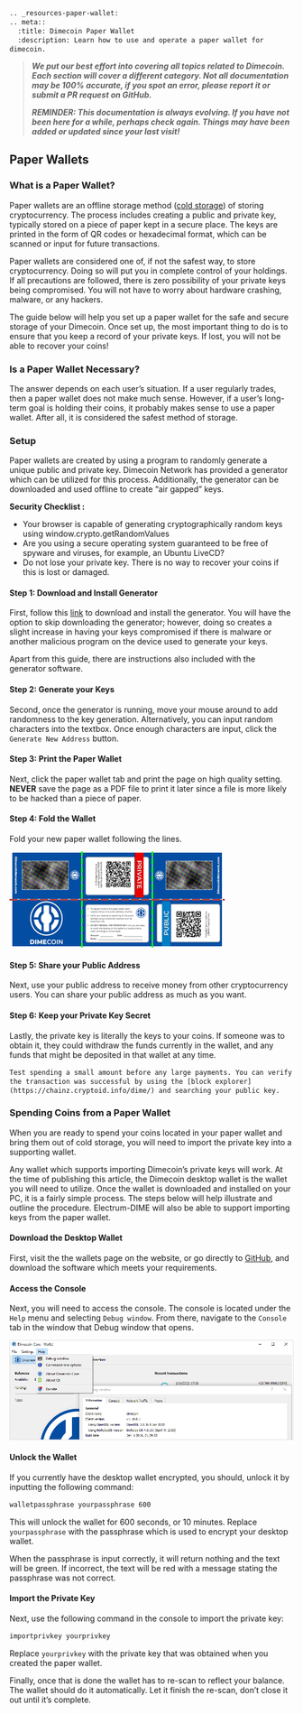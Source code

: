 ```{eval-rst}
.. _resources-paper-wallet:
.. meta::
  :title: Dimecoin Paper Wallet
  :description: Learn how to use and operate a paper wallet for dimecoin.
```

> ***We put our best effort into covering all topics related to Dimecoin. Each section will cover a different category. Not all documentation may be 100% accurate, if you spot an error, please report it or submit a PR request on GitHub.***
>
> ***REMINDER: This documentation is always evolving. If you have not been here for a while, perhaps check again. Things may have been added or updated since your last visit!***

## Paper Wallets

### What is a Paper Wallet?

Paper wallets are an offline storage method ([cold storage](../reference/glossary.md#cold-storage)) of storing cryptocurrency. The process includes creating a public and private key, typically stored on a piece of paper kept in a secure place. The keys are printed in the form of QR codes or hexadecimal format, which can be scanned or input for future transactions.

Paper wallets are considered one of, if not the safest way, to store cryptocurrency. Doing so will put you in complete control of your holdings. If all precautions are followed, there is zero possibility of your private keys being compromised. You will not have to worry about hardware crashing, malware, or any hackers.

The guide below will help you set up a paper wallet for the safe and secure storage of your Dimecoin. Once set up, the most important thing to do is to ensure that you keep a record of your private keys. If lost, you will not be able to recover your coins!

### Is a Paper Wallet Necessary?

The answer depends on each user’s situation. If a user regularly trades, then a paper wallet does not make much sense. However, if a user’s long-term goal is holding their coins, it probably makes sense to use a paper wallet. After all, it is considered the safest method of storage.

### Setup

Paper wallets are created by using a program to randomly generate a unique public and private key. Dimecoin Network has provided a generator which can be utilized for this process. Additionally, the generator can be downloaded and used offline to create “air gapped” keys.

**Security Checklist :**

* Your browser is capable of generating cryptographically random keys using window.crypto.getRandomValues
* Are you using a secure operating system guaranteed to be free of spyware and viruses, for example, an Ubuntu LiveCD?
* Do not lose your private key. There is no way to recover your coins if this is lost or damaged.

#### Step 1: Download and Install Generator

First, follow this [link](https://www.dimecoinnetwork.com/wp-content/uploads/2021/03/dimecoin_paper_wallet_creator_1_0_0.zip) to download and install the generator. You will have the option to skip downloading the generator; however, doing so creates a slight increase in having your keys compromised if there is malware or another malicious program on the device used to generate your keys.

Apart from this guide, there are instructions also included with the generator software.

#### Step 2: Generate your Keys

Second, once the generator is running, move your mouse around to add randomness to the key generation. Alternatively, you can input random characters into the textbox. Once enough characters are input, click the `Generate New Address` button.

#### Step 3: Print the Paper Wallet

Next, click the paper wallet tab and print the page on high quality setting. **NEVER** save the page as a PDF file to print it later since a file is more likely to be hacked than a piece of paper.

#### Step 4: Fold the Wallet

Fold your new paper wallet following the lines.

![Paper Wallet Folding Instructions](../../img/dev/foldinginstructions.png)

#### Step 5: Share your Public Address

Next, use your public address to receive money from other cryptocurrency users. You can share your public address as much as you want.

#### Step 6: Keep your Private Key Secret

Lastly, the private key is literally the keys to your coins. If someone was to obtain it, they could withdraw the funds currently in the wallet, and any funds that might be deposited in that wallet at any time.

```{tip}
Test spending a small amount before any large payments. You can verify the transaction was successful by using the [block explorer](https://chainz.cryptoid.info/dime/) and searching your public key.
```

### Spending Coins from a Paper Wallet

When you are ready to spend your coins located in your paper wallet and bring them out of cold storage, you will need to import the private key into a supporting wallet.

Any wallet which supports importing Dimecoin’s private keys will work. At the time of publishing this article, the Dimecoin desktop wallet is the wallet you will need to utilize. Once the wallet is downloaded and installed on your PC, it is a fairly simple process. The steps below will help illustrate and outline the procedure. Electrum-DIME will also be able to support importing keys from the paper wallet.

#### Download the Desktop Wallet

First, visit the the wallets page on the website, or go directly to [GitHub](https://github.com/dime-coin/dimecoin/releases/latest), and download the software which meets your requirements.

#### Access the Console

Next, you will need to access the console. The console is located under the `Help` menu and selecting `Debug window`. From there, navigate to the `Console` tab in the window that Debug window that opens.

![Debug Console Access](../../img/dev/debug-console-help-tab.png)

#### Unlock the Wallet

If you currently have the desktop wallet encrypted, you should, unlock it by inputting the following command:

``` bash
walletpassphrase yourpassphrase 600
```

This will unlock the wallet for 600 seconds, or 10 minutes. Replace `yourpassphrase` with the passphrase which is used to encrypt your desktop wallet.

When the passphrase is input correctly, it will return nothing and the text will be green. If incorrect, the text will be red with a message stating the passphrase was not correct.

#### Import the Private Key

Next, use the following command in the console to import the private key:

``` bash
importprivkey yourprivkey
```

Replace `yourprivkey` with the private key that was obtained when you created the paper wallet.

Finally, once that is done the wallet has to re-scan to reflect your balance. The wallet should do it automatically. Let it finish the re-scan, don’t close it out until it’s complete.
